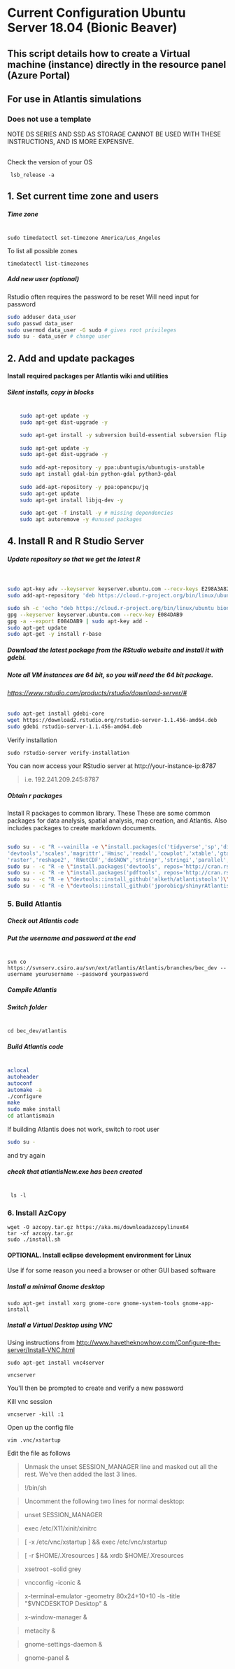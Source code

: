# Current Configuration Ubuntu Server 18.04 (Bionic Beaver)
## This script details how to create a Virtual machine (instance) directly in the resource panel (Azure Portal)
## For use in Atlantis simulations
### Does not use a template
 NOTE DS SERIES AND SSD AS STORAGE CANNOT BE USED WITH THESE INSTRUCTIONS, AND IS MORE EXPENSIVE. 
##
Check the version of your OS

     lsb_release -a

## 1. Set current time zone and users
##### Time zone
#
    sudo timedatectl set-timezone America/Los_Angeles

To list all possible zones
    
    timedatectl list-timezones


##### Add new user (optional)
Rstudio often requires the password to be reset
Will need input for password
``` sh
sudo adduser data_user
sudo passwd data_user 
sudo usermod data_user -G sudo # gives root privileges
sudo su - data_user # change user
```

## 2. Add and update packages
#### Install required packages per Atlantis wiki and utilities
##### Silent installs, copy in blocks
#
```sh
    sudo apt-get update -y
    sudo apt-get dist-upgrade -y

    sudo apt-get install -y subversion build-essential subversion flip autoconf libnetcdf-dev libxml2-dev libproj-dev lsscsi cdo nco libudunits2-dev curl gdebi-core libssl-dev openssl libapparmor1 libv8-dev libgeos-dev libgdal-dev libproj-dev proj-bin proj-data rpm ntp ntpdate gdal-bin libproj12 libproj-dev libgdal-dev libgeo-proj4-perl python2.7 python-pip python-dev libpoppler-cpp-dev htop libprotobuf-dev protobuf-compiler librsvg2-dev libx11-dev mesa-common-dev libglu1-mesa-dev texlive-latex-extra
    
    sudo apt-get update -y
    sudo apt-get dist-upgrade -y
    
    sudo add-apt-repository -y ppa:ubuntugis/ubuntugis-unstable
    sudo apt install gdal-bin python-gdal python3-gdal
    
    sudo add-apt-repository -y ppa:opencpu/jq
    sudo apt-get update
    sudo apt-get install libjq-dev -y
    
    sudo apt-get -f install -y # missing dependencies
    sudo apt autoremove -y #unused packages
```        

## 4. Install R and R Studio Server

##### Update repository so that we get the latest R
#
```sh

sudo apt-key adv --keyserver keyserver.ubuntu.com --recv-keys E298A3A825C0D65DFD57CBB651716619E084DAB9
sudo add-apt-repository 'deb https://cloud.r-project.org/bin/linux/ubuntu bionic-cran35/'

sudo sh -c 'echo "deb https://cloud.r-project.org/bin/linux/ubuntu bionic-cran35/" >> /etc/apt/sources.list'
gpg --keyserver keyserver.ubuntu.com --recv-key E084DAB9
gpg -a --export E084DAB9 | sudo apt-key add -
sudo apt-get update
sudo apt-get -y install r-base

```
##### Download the latest package from the RStudio website and install it with gdebi.
##### Note all VM instances are 64 bit, so you will need the 64 bit package.
###### https://www.rstudio.com/products/rstudio/download-server/# 

```sh
sudo apt-get install gdebi-core
wget https://download2.rstudio.org/rstudio-server-1.1.456-amd64.deb
sudo gdebi rstudio-server-1.1.456-amd64.deb

```
Verify installation
    
    sudo rstudio-server verify-installation

You can now access your RStudio server at http://your-instance-ip:8787

> i.e. 192.241.209.245:8787

##### Obtain r packages
Install R packages to common library. These 
These are some common packages for data analysis, spatial analysis, map creation, and Atlantis. Also includes packages to create markdown documents.
```sh

sudo su - -c "R --vainilla -e \"install.packages(c('tidyverse','sp','dismo', 'data.table', 'XML','jsonlite','httr','rvest', 'knitr','rgdal','proj4','ggthemes','ggmap','RColorBrewer','RNetCDF','readr', 'classInt','rgeos','maps','maptools','knitcitations','plotrix','gridExtra',
'devtools','scales','magrittr','Hmisc','readxl','cowplot','xtable','gtable',
'raster','reshape2', 'RNetCDF','doSNOW','stringr','stringi','parallel','future'), repos = 'http://cran.rstudio.com/')\""
sudo su - -c "R -e \"install.packages('devtools', repos='http://cran.rstudio.com/')\""
sudo su - -c "R -e \"install.packages('pdftools', repos='http://cran.rstudio.com/')\""
sudo su - -c "R -e \"devtools::install_github('alketh/atlantistools')\""
sudo su - -c "R -e \"devtools::install_github('jporobicg/shinyrAtlantis')\""

```

### 5. Build Atlantis

##### Check out Atlantis code
##### Put the username and password at the end
#
    svn co https://svnserv.csiro.au/svn/ext/atlantis/Atlantis/branches/bec_dev --username yourusername --password yourpassword 

##### Compile Atlantis
##### Switch folder 
#
    cd bec_dev/atlantis
##### Build Atlantis code
#

```sh 
aclocal
autoheader
autoconf
automake -a
./configure
make
sudo make install
cd atlantismain
```


If building Atlantis does not work, switch to root user
```sh
sudo su -
```
and try again

##### check that atlantisNew.exe has been created
#
     ls -l
     
     
### 6. Install AzCopy

    wget -O azcopy.tar.gz https://aka.ms/downloadazcopylinux64
    tar -xf azcopy.tar.gz
    sudo ./install.sh
    
   
#### OPTIONAL. Install eclipse development environment for Linux

Use if for some reason you need a browser or other GUI based software 

##### Install a minimal Gnome desktop

    sudo apt-get install xorg gnome-core gnome-system-tools gnome-app-install

##### Install a Virtual Desktop using VNC
Using instructions from http://www.havetheknowhow.com/Configure-the-server/Install-VNC.html

    sudo apt-get install vnc4server

    vncserver

You'll then be prompted to create and verify a new password

Kill vnc session

    vncserver -kill :1

Open up the config file

    vim .vnc/xstartup

Edit the file as follows

> Unmask the unset SESSION_MANAGER line and masked out all the rest. We've then added the last 3 lines.

> !/bin/sh

> Uncomment the following two lines for normal desktop:

> unset SESSION_MANAGER

> exec /etc/X11/xinit/xinitrc

> [ -x /etc/vnc/xstartup ] && exec /etc/vnc/xstartup

> [ -r $HOME/.Xresources ] && xrdb $HOME/.Xresources

> xsetroot -solid grey

> vncconfig -iconic &

> x-terminal-emulator -geometry 80x24+10+10 -ls -title "$VNCDESKTOP Desktop" &

> x-window-manager &

> metacity &

> gnome-settings-daemon &

> gnome-panel &

